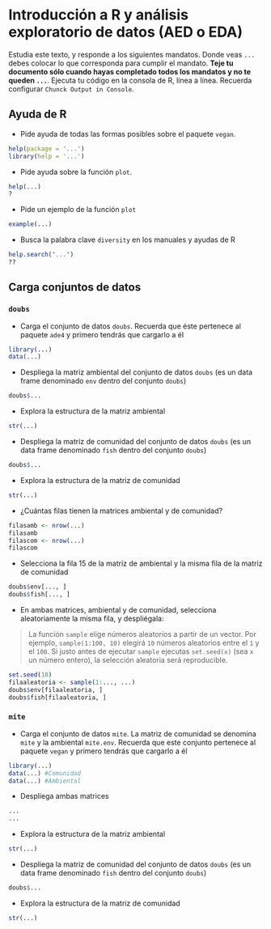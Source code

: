 
Introducción a R y análisis exploratorio de datos (AED o EDA)
=============================================================

Estudia este texto, y responde a los siguientes mandatos. Donde veas `...` debes colocar lo que corresponda para cumplir el mandato. **Teje tu documento sólo cuando hayas completado todos los mandatos y no te queden `...`**. Ejecuta tu código en la consola de R, línea a línea. Recuerda configurar `Chunck Output in Console`.

Ayuda de R
----------

-   Pide ayuda de todas las formas posibles sobre el paquete `vegan`.

``` r
help(package = '...')
library(help = '...')
```

-   Pide ayuda sobre la función `plot`.

``` r
help(...)
?
```

-   Pide un ejemplo de la función `plot`

``` r
example(...)
```

-   Busca la palabra clave `diversity` en los manuales y ayudas de R

``` r
help.search("...")
??
```

Carga conjuntos de datos
------------------------

### `doubs`

-   Carga el conjunto de datos `doubs`. Recuerda que éste pertenece al paquete `ade4` y primero tendrás que cargarlo a él

``` r
library(...)
data(...)
```

-   Despliega la matriz ambiental del conjunto de datos `doubs` (es un data frame denominado `env` dentro del conjunto `doubs`)

``` r
doubs$...
```

-   Explora la estructura de la matriz ambiental

``` r
str(...)
```

-   Despliega la matriz de comunidad del conjunto de datos `doubs` (es un data frame denominado `fish` dentro del conjunto `doubs`)

``` r
doubs$...
```

-   Explora la estructura de la matriz de comunidad

``` r
str(...)
```

-   ¿Cuántas filas tienen la matrices ambiental y de comunidad?

``` r
filasamb <- nrow(...)
filasamb
filascom <- nrow(...)
filascom
```

-   Selecciona la fila 15 de la matriz de ambiental y la misma fila de la matriz de comunidad

``` r
doubs$env[..., ]
doubs$fish[..., ]
```

-   En ambas matrices, ambiental y de comunidad, selecciona aleatoriamente la misma fila, y despliégala:

> La función `sample` elige números aleatorios a partir de un vector. Por ejemplo, `sample(1:100, 10)` elegirá `10` números aleatorios entre el `1` y el `100`. Si justo antes de ejecutar `sample` ejecutas `set.seed(x)` (sea `x` un número entero), la selección aleatoria será reproducible.

``` r
set.seed(10)
filaaleatoria <- sample(1:..., ...)
doubs$env[filaaleatoria, ]
doubs$fish[filaaleatoria, ]
```

### `mite`

-   Carga el conjunto de datos `mite`. La matriz de comunidad se denomina `mite` y la ambiental `mite.env`. Recuerda que este conjunto pertenece al paquete `vegan` y primero tendrás que cargarlo a él

``` r
library(...)
data(...) #Comunidad
data(...) #Ambiental
```

-   Despliega ambas matrices

``` r
...
...
```

-   Explora la estructura de la matriz ambiental

``` r
str(...)
```

-   Despliega la matriz de comunidad del conjunto de datos `doubs` (es un data frame denominado `fish` dentro del conjunto `doubs`)

``` r
doubs$...
```

-   Explora la estructura de la matriz de comunidad

``` r
str(...)
```
